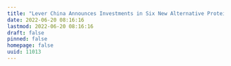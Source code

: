 ```yaml
---
title: "Lever China Announces Investments in Six New Alternative Protein Companies"
date: 2022-06-20 08:16:16
lastmod: 2022-06-20 08:16:16
draft: false
pinned: false
homepage: false
uuid: 11013
---
```

